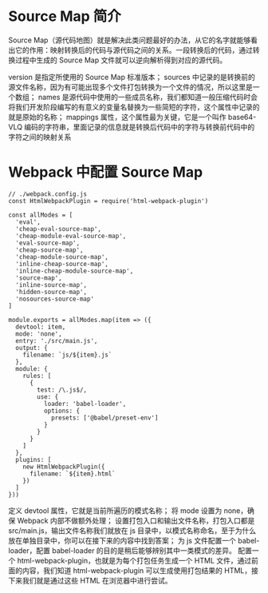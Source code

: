 <!--
 * @Description: 配置 Webpack SourceMap 的最佳实践
 * @Autor: lijinpeng
 * @Date: 2021-03-14 16:52:12
 * @LastEditors: lijinpeng
-->
# Source Map 简介
Source Map（源代码地图）就是解决此类问题最好的办法，从它的名字就能够看出它的作用：映射转换后的代码与源代码之间的关系。一段转换后的代码，通过转换过程中生成的 Source Map 文件就可以逆向解析得到对应的源代码。

version 是指定所使用的 Source Map 标准版本；
sources 中记录的是转换前的源文件名称，因为有可能出现多个文件打包转换为一个文件的情况，所以这里是一个数组；
names 是源代码中使用的一些成员名称，我们都知道一般压缩代码时会将我们开发阶段编写的有意义的变量名替换为一些简短的字符，这个属性中记录的就是原始的名称；
mappings 属性，这个属性最为关键，它是一个叫作 base64-VLQ 编码的字符串，里面记录的信息就是转换后代码中的字符与转换前代码中的字符之间的映射关系

# Webpack 中配置 Source Map
```
// ./webpack.config.js
const HtmlWebpackPlugin = require('html-webpack-plugin')

const allModes = [
  'eval',
  'cheap-eval-source-map',
  'cheap-module-eval-source-map',
  'eval-source-map',
  'cheap-source-map',
  'cheap-module-source-map',
  'inline-cheap-source-map',
  'inline-cheap-module-source-map',
  'source-map',
  'inline-source-map',
  'hidden-source-map',
  'nosources-source-map'
]

module.exports = allModes.map(item => ({
  devtool: item,
  mode: 'none',
  entry: './src/main.js',
  output: {
    filename: `js/${item}.js`
  },
  module: {
    rules: [
      {
        test: /\.js$/,
        use: {
          loader: 'babel-loader',
          options: {
            presets: ['@babel/preset-env']
          }
        }
      }
    ]
  },
  plugins: [
    new HtmlWebpackPlugin({
      filename: `${item}.html`
    })
  ]
}))
```
定义 devtool 属性，它就是当前所遍历的模式名称；
将 mode 设置为 none，确保 Webpack 内部不做额外处理；
设置打包入口和输出文件名称，打包入口都是 src/main.js，输出文件名称我们就放在 js 目录中，以模式名称命名，至于为什么放在单独目录中，你可以在接下来的内容中找到答案；
为 js 文件配置一个 babel-loader，配置 babel-loader 的目的是稍后能够辨别其中一类模式的差异。
配置一个 html-webpack-plugin，也就是为每个打包任务生成一个 HTML 文件，通过前面的内容，我们知道 html-webpack-plugin 可以生成使用打包结果的 HTML，接下来我们就是通过这些 HTML 在浏览器中进行尝试。
